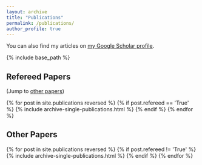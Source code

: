 ```yaml
---
layout: archive
title: "Publications"
permalink: /publications/
author_profile: true
---
```


<!-- why is "author.googlescholr" empty? -->
You can also find my articles on <u><a href="https://scholar.google.co.jp/citations?user=aEJiKhAAAAAJ&hl=en">my Google Scholar profile</a></u>.

{% include base_path %}

## Refereed Papers
(Jump to <a href="#other">other papers</a>)

{% for post in site.publications reversed %}
  {% if post.refereed == 'True' %}
    {% include archive-single-publications.html %}
  {% endif %}
{% endfor %}

## <a name="other">Other Papers</a>

{% for post in site.publications reversed %}
  {% if post.refereed != 'True' %}
    {% include archive-single-publications.html %}
  {% endif %}
{% endfor %}

